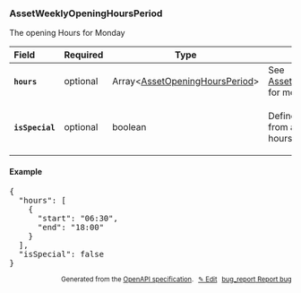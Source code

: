 <!--- This is a generated file, do not edit! -->
<!--- [START woosmap_http_schema_assetweeklyopeninghoursperiod] -->
<h3 class="schema-object" id="AssetWeeklyOpeningHoursPeriod">AssetWeeklyOpeningHoursPeriod</h3>

The opening Hours for Monday

| Field                                                                                                                    | Required | Type                                                                                       | Description                                                                                                       |
| :----------------------------------------------------------------------------------------------------------------------- | -------- | ------------------------------------------------------------------------------------------ | ----------------------------------------------------------------------------------------------------------------- |
| <h4 id="AssetWeeklyOpeningHoursPeriod-hours" class="add-link schema-object-property-key"><code>hours</code></h4>         | optional | Array&lt;[AssetOpeningHoursPeriod](#AssetOpeningHoursPeriod "AssetOpeningHoursPeriod")&gt; | See [AssetOpeningHoursPeriod](#AssetOpeningHoursPeriod "AssetOpeningHoursPeriod") for more information.           |
| <h4 id="AssetWeeklyOpeningHoursPeriod-isSpecial" class="add-link schema-object-property-key"><code>isSpecial</code></h4> | optional | boolean                                                                                    | <div class="nonref-property-description"><p>Define if the hours comes from a special opening hours day.</p></div> |

<h4 class="schema-object-example" id="AssetWeeklyOpeningHoursPeriod-example">Example</h4>

<pre class="notranslate lang-json prettyprint">{
  "hours": [
    {
      "start": "06:30",
      "end": "18:00"
    }
  ],
  "isSpecial": false
}</pre>

<p style="text-align: right; font-size: smaller;">Generated from the <a data-label="openapi-github" href="https://github.com/woosmap/openapi-specification" title="Woosmap OpenAPI Specification" class="external">OpenAPI specification</a>.
<a data-label="openapi-github-woosmap-http-schema-assetweeklyopeninghoursperiod" data-action="edit" style="margin-left: 5px;" href="https://github.com/woosmap/openapi-specification/blob/main/specification/schemas/AssetWeeklyOpeningHoursPeriod.yml" title="Edit on GitHub">✎ Edit</a>
<a data-label="openapi-github-woosmap-http-schema-assetweeklyopeninghoursperiod" data-action="bug" style="margin-left: 5px;" href="https://github.com/woosmap/openapi-specification/issues/new?assignees=&labels=type%3A+bug%2C+triage+me&template=bug_report.md&title=[schemas] Bug - AssetWeeklyOpeningHoursPeriod" title="File bug for schemas on GitHub"><span class="material-icons">bug_report</span> Report bug</a>
</p>

<!--- [END woosmap_http_schema_assetweeklyopeninghoursperiod] -->
